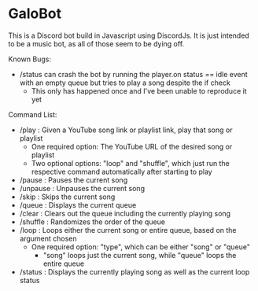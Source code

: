 # GaloBot

This is a Discord bot build in Javascript using DiscordJs. It is just intended to be a music bot, as all of those seem to be dying off.

Known Bugs:
- /status can crash the bot by running the player.on status == idle event with an empty queue but tries to play a song despite the if check
    - This only has happened once and I've been unable to reproduce it yet

Command List:
- /play : Given a YouTube song link or playlist link, play that song or playlist
    - One required option: The YouTube URL of the desired song or playlist
    - Two optional options: "loop" and "shuffle", which just run the respective command automatically after starting to play
- /pause : Pauses the current song
- /unpause : Unpauses the current song
- /skip : Skips the current song
- /queue : Displays the current queue
- /clear : Clears out the queue including the currently playing song
- /shuffle : Randomizes the order of the queue
- /loop : Loops either the current song or entire queue, based on the argument chosen
    - One required option: "type", which can be either "song" or "queue"
        - "song" loops just the current song, while "queue" loops the entire queue
- /status : Displays the currently playing song as well as the current loop status